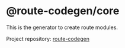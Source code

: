 # @route-codegen/core

This is the generator to create route modules.

Project repository: [route-codegen](https://github.com/eddeee888/route-codegen)
